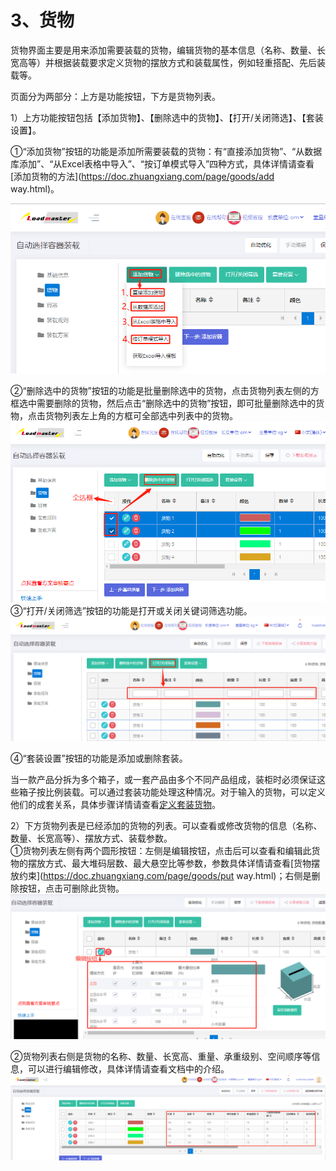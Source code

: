 # 3、货物

货物界面主要是用来添加需要装载的货物，编辑货物的基本信息（名称、数量、长宽高等）并根据装载要求定义货物的摆放方式和装载属性，例如轻重搭配、先后装载等。

页面分为两部分：上方是功能按钮，下方是货物列表。

1）上方功能按钮包括【添加货物】、【删除选中的货物】、【打开/关闭筛选】、【套装设置】。

①“添加货物”按钮的功能是添加所需要装载的货物：有“直接添加货物”、“从数据库添加”、“从Excel表格中导入”、“按订单模式导入”四种方式，具体详情请查看[添加货物的方法](https://doc.zhuangxiang.com/page/goods/add way.html)。

![](/assets/17C.png)

②“删除选中的货物”按钮的功能是批量删除选中的货物，点击货物列表左侧的方框选中需要删除的货物，然后点击“删除选中的货物”按钮，即可批量删除选中的货物，点击货物列表左上角的方框可全部选中列表中的货物。![](/assets/18A.png)③“打开/关闭筛选”按钮的功能是打开或关闭关键词筛选功能。![](/assets/19A.png)

④“套装设置”按钮的功能是添加或删除套装。

当一款产品分拆为多个箱子，或一套产品由多个不同产品组成，装柜时必须保证这些箱子按比例装载。可以通过套装功能处理这种情况。对于输入的货物，可以定义他们的成套关系，具体步骤详情请查看[定义套装货物](https://doc.zhuangxiang.com/work/cheng-tao-zhuang-zai.html)。

2）下方货物列表是已经添加的货物的列表。可以查看或修改货物的信息（名称、数量、长宽高等）、摆放方式、装载参数。  
①货物列表左侧有两个圆形按钮：左侧是编辑按钮，点击后可以查看和编辑此货物的摆放方式、最大堆码层数、最大悬空比等参数，参数具体详情请查看[货物摆放约束](https://doc.zhuangxiang.com/page/goods/put way.html)；右侧是删除按钮，点击可删除此货物。![](/assets/21A.png)

②货物列表右侧是货物的名称、数量、长宽高、重量、承重级别、空间顺序等信息，可以进行编辑修改，具体详情请查看文档中的介绍。![](/assets/20A.png)

